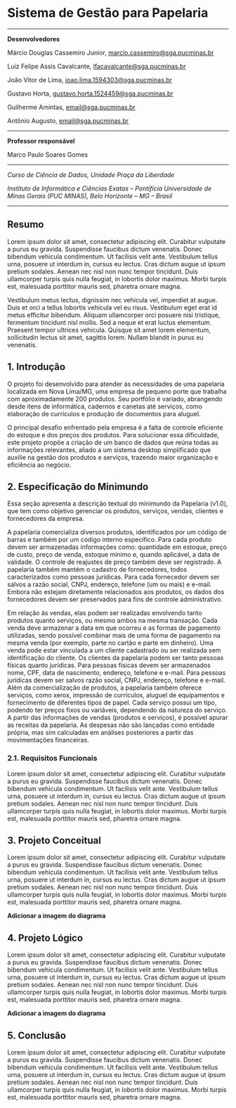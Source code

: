 # Sistema de Gestão para Papelaria
___

**Desenvolvedores**

Márcio Douglas Cassemiro Junior, marcio.cassemiro@sga.pucminas.br

Luiz Felipe Assis Cavalcante, lfacavalcante@sga.pucminas.br

João Vitor de Lima, joao.lima.1594303@sga.pucminas.br

Gustavo Horta, gustavo.horta.1524459@sga.pucminas.br

Guilherme Amintas, email@sga.pucminas.br

Antônio Augusto, email@sga.pucminas.br
___

**Professor responsável**

Marco Paulo Soares Gomes
___
_Curso de Ciência de Dados, Unidade Praça da Liberdade_

_Instituto de Informática e Ciências Exatas – Pontifícia Universidade de Minas Gerais (PUC MINAS), Belo Horizonte – MG – Brasil_
___

## Resumo
 Lorem ipsum dolor sit amet, consectetur adipiscing elit. Curabitur vulputate a purus eu gravida. Suspendisse faucibus dictum venenatis. Donec bibendum vehicula condimentum. Ut facilisis velit ante. Vestibulum tellus urna, posuere ut interdum in, cursus eu lectus. Cras dictum augue ut ipsum pretium sodales. Aenean nec nisl non nunc tempor tincidunt. Duis ullamcorper turpis quis nulla feugiat, in lobortis dolor maximus. Morbi turpis est, malesuada porttitor mauris sed, pharetra ornare magna.

Vestibulum metus lectus, dignissim nec vehicula vel, imperdiet at augue. Duis et orci a tellus lobortis vehicula vel eu risus. Vestibulum eget erat id metus efficitur bibendum. Aliquam ullamcorper orci posuere nisi tristique, fermentum tincidunt nisl mollis. Sed a neque et erat luctus elementum. Praesent tempor ultrices vehicula. Quisque sit amet lorem elementum, sollicitudin lectus sit amet, sagittis lorem. Nullam blandit in purus eu venenatis.

## 1. Introdução
O projeto foi desenvolvido para atender às necessidades de uma papelaria localizada em Nova Lima/MG, uma empresa de pequeno porte que trabalha com aproximadamente 200 produtos. Seu portfólio é variado, abrangendo desde itens de informática, cadernos e canetas até serviços, como elaboração de currículos e produção de documentos para aluguel.

O principal desafio enfrentado pela empresa é a falta de controle eficiente do estoque e dos preços dos produtos. Para solucionar essa dificuldade, este projeto propõe a criação de um banco de dados que reúna todas as informações relevantes, aliado a um sistema desktop simplificado que auxilie na gestão dos produtos e serviços, trazendo maior organização e eficiência ao negócio.

## 2. Especificação do Minimundo

Essa seção apresenta a descrição textual do minimundo da Papelaria (v1.0), que tem como objetivo gerenciar os produtos, serviços, vendas, clientes e fornecedores da empresa. 

A papelaria comercializa diversos produtos, identificados por um código de barras e também por um código interno específico. Para cada produto devem ser armazenadas informações como: quantidade em estoque, preço de custo, preço de venda, estoque mínimo e, quando aplicável, a data de validade. O controle de reajustes de preço também deve ser registrado. A papelaria também mantém o cadastro de fornecedores, todos caracterizados como pessoas jurídicas. Para cada fornecedor devem ser salvos a razão social, CNPJ, endereço, telefone (um ou mais) e e-mail. Embora não estejam diretamente relacionados aos produtos, os dados dos fornecedores devem ser preservados para fins de controle administrativo.

Em relação às vendas, elas podem ser realizadas envolvendo tanto produtos quanto serviços, ou mesmo ambos na mesma transação. Cada venda deve armazenar a data em que ocorreu e as formas de pagamento utilizadas, sendo possível combinar mais de uma forma de pagamento na mesma venda (por exemplo, parte no cartão e parte em dinheiro). Uma venda pode estar vinculada a um cliente cadastrado ou ser realizada sem identificação do cliente. Os clientes da papelaria podem ser tanto pessoas físicas quanto jurídicas. Para pessoas físicas devem ser armazenados nome, CPF, data de nascimento, endereço, telefone e e-mail. Para pessoas jurídicas devem ser salvos razão social, CNPJ, endereço, telefone e e-mail. Além da comercialização de produtos, a papelaria também oferece serviços, como xerox, impressão de currículos, aluguel de equipamentos e fornecimento de diferentes tipos de papel. Cada serviço possui um tipo, podendo ter preços fixos ou variáveis, dependendo da natureza do serviço. A partir das informações de vendas (produtos e serviços), é possível apurar as receitas da papelaria. As despesas não são lançadas como entidade própria, mas sim calculadas em análises posteriores a partir das movimentações financeiras.

### 2.1. Requisitos Funcionais
 Lorem ipsum dolor sit amet, consectetur adipiscing elit. Curabitur vulputate a purus eu gravida. Suspendisse faucibus dictum venenatis. Donec bibendum vehicula condimentum. Ut facilisis velit ante. Vestibulum tellus urna, posuere ut interdum in, cursus eu lectus. Cras dictum augue ut ipsum pretium sodales. Aenean nec nisl non nunc tempor tincidunt. Duis ullamcorper turpis quis nulla feugiat, in lobortis dolor maximus. Morbi turpis est, malesuada porttitor mauris sed, pharetra ornare magna.

 ## 3. Projeto Conceitual
  Lorem ipsum dolor sit amet, consectetur adipiscing elit. Curabitur vulputate a purus eu gravida. Suspendisse faucibus dictum venenatis. Donec bibendum vehicula condimentum. Ut facilisis velit ante. Vestibulum tellus urna, posuere ut interdum in, cursus eu lectus. Cras dictum augue ut ipsum pretium sodales. Aenean nec nisl non nunc tempor tincidunt. Duis ullamcorper turpis quis nulla feugiat, in lobortis dolor maximus. Morbi turpis est, malesuada porttitor mauris sed, pharetra ornare magna.

**Adicionar a imagem do diagrama**

## 4. Projeto Lógico
Lorem ipsum dolor sit amet, consectetur adipiscing elit. Curabitur vulputate a purus eu gravida. Suspendisse faucibus dictum venenatis. Donec bibendum vehicula condimentum. Ut facilisis velit ante. Vestibulum tellus urna, posuere ut interdum in, cursus eu lectus. Cras dictum augue ut ipsum pretium sodales. Aenean nec nisl non nunc tempor tincidunt. Duis ullamcorper turpis quis nulla feugiat, in lobortis dolor maximus. Morbi turpis est, malesuada porttitor mauris sed, pharetra ornare magna.

**Adicionar a imagem do diagrama**

## 5. Conclusão
Lorem ipsum dolor sit amet, consectetur adipiscing elit. Curabitur vulputate a purus eu gravida. Suspendisse faucibus dictum venenatis. Donec bibendum vehicula condimentum. Ut facilisis velit ante. Vestibulum tellus urna, posuere ut interdum in, cursus eu lectus. Cras dictum augue ut ipsum pretium sodales. Aenean nec nisl non nunc tempor tincidunt. Duis ullamcorper turpis quis nulla feugiat, in lobortis dolor maximus. Morbi turpis est, malesuada porttitor mauris sed, pharetra ornare magna.
